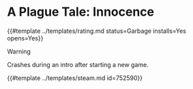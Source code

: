 # A Plague Tale: Innocence
<!-- script:Aliases [] -->

{{#template ../templates/rating.md status=Garbage installs=Yes opens=Yes}}

> [!WARNING]
> Crashes during an intro after starting a new game.

{{#template ../templates/steam.md id=752590}}
